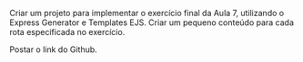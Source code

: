 Criar um projeto para implementar o exercício final da Aula 7, utilizando o Express Generator e Templates EJS. Criar um pequeno conteúdo para cada rota especificada no exercício.

Postar o link do Github.
